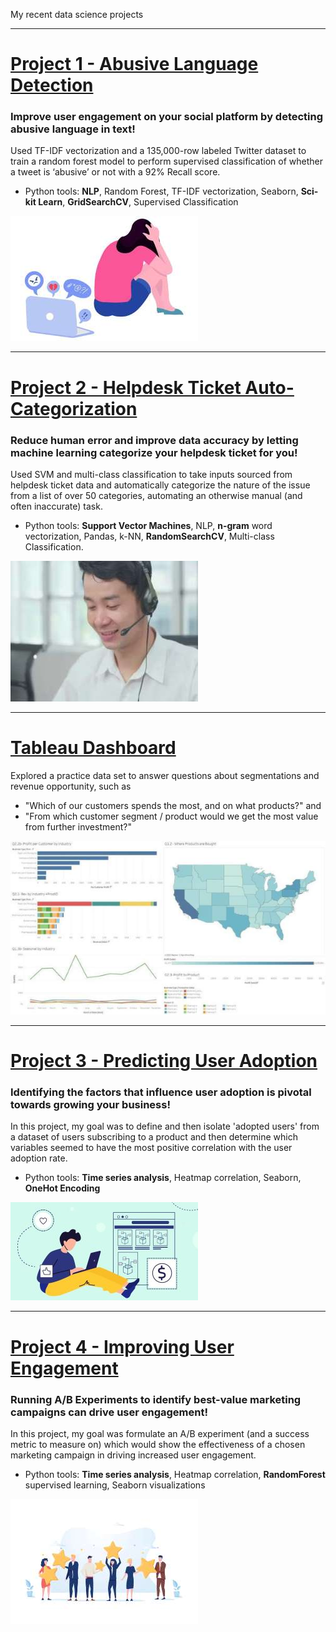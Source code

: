 My recent data science projects

---
# [Project 1 - Abusive Language Detection](https://github.com/dpowell022/Capstone_2)
### Improve user engagement on your social platform by detecting abusive language in text!
Used TF-IDF vectorization and a 135,000-row labeled Twitter dataset to train a random forest model to perform supervised classification of whether a tweet is ‘abusive’ or not with a 92% Recall score. 

 - Python tools:  **NLP**, Random Forest, TF-IDF vectorization, Seaborn, **Sci-kit Learn**, **GridSearchCV**, Supervised Classification

![](/images/abusive_language.jpg)

---
# [Project 2 - Helpdesk Ticket Auto-Categorization](https://github.com/dpowell022/Capstone_3)
### Reduce human error and improve data accuracy by letting machine learning categorize your helpdesk ticket for you!
Used SVM and multi-class classification to take inputs sourced from helpdesk ticket data and automatically categorize the nature of the issue from a list of over 50 categories, automating an otherwise manual (and often inaccurate) task.

 - Python tools: **Support Vector Machines**, NLP, **n-gram** word vectorization, Pandas, k-NN, **RandomSearchCV**, Multi-class Classification.

![](/images/helpdesk.JPG)

---
# [Tableau Dashboard](https://public.tableau.com/app/profile/derek.powell/viz/ChemicorpDashboard_16581921872730/Dashboard1?publish=yes)
Explored a practice data set to answer questions about segmentations and revenue opportunity, such as 
 - "Which of our customers spends the most, and on what products?" and 
 - "From which customer segment / product would we get the most value from further investment?"

![](/images/tableau-dashboard.JPG)

---
# [Project 3 - Predicting User Adoption](https://github.com/dpowell022/predicting-user-adoption)
### Identifying the factors that influence user adoption is pivotal towards growing your business!
In this project, my goal was to define and then isolate 'adopted users' from a dataset of users subscribing to a product and then determine which variables seemed to have the most positive correlation with the user adoption rate. 

 - Python tools: **Time series analysis**, Heatmap correlation, Seaborn, **OneHot Encoding**

![](/images/user_adoption.jpg)

---
# [Project 4 - Improving User Engagement](https://github.com/dpowell022/improving-user-engagement)
### Running A/B Experiments to identify best-value marketing campaigns can drive user engagement!
In this project, my goal was formulate an A/B experiment (and a success metric to measure on) which would show the effectiveness of a chosen marketing campaign in driving increased user engagement.

 - Python tools: **Time series analysis**, Heatmap correlation, **RandomForest** supervised learning, Seaborn visualizations

![](/images/user_engagement.jpg)

